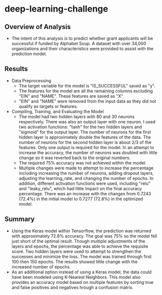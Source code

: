 # deep-learning-challenge

## Overview of Analysis
    
* The intent of this analysis is to predict whether grant applicants will be successful if funded by Alphabet Soup. A dataset with over 34,000 organizations and their characteristics were provided to assist with the prediction model.

## Results

* Data Preprocessing
    * The target variable for the model is "IS_SUCCESSFUL" saved as "y".
    * The features for the model are all the remaining columns excluding "EIN" and "NAME". These features are saved as "X".
    * "EIN" and "NAME" were removed from the input data as they did not qualify as targets or features.
* Compiling, Training, and Evaluating the Model
    * The model had two hidden layers with 80 and 30 neurons respectively. There was also an output layer with one neuron. I used two activation functions: "tanh" for the two hidden layers and "sigmoid" for the output layer. The number of neurons for the first hidden layer is approximately double the features of the data. The number of neurons for the second hidden layer is about 2/3 of the features. Only one output is required for the model. In an attempt to increase the accuracy, the number of neurons was doubled with little change so it was reverted back to the original numbers.
    * The required 75% accuracy was not achieved within the model. 
    * Multiple changes were made to attempt to increase the percentage including increasing the number of neurons, adding dropout layers, adjusting the learning_rate, and changing the number of epochs. In addition, different activation functions were used, including "relu" and "leaky_relu", which had little impact on the final accuracy percentage. There was an increase with the changes from 0.7243 (72.4%) in the initial model to 0.7277 (72.8%) in the optimized model.

## Summary
    
* Using the Keras model within Tensorflow, the prediction was returned with approximately 72.8% accuracy. The goal was 75% so the model fell just short of the optimal result. Though multiple adjustments of the layers and epochs, the percentage was able to achieve the requisite score. Two hidden layers were used to attempt to strengthen the successes and minimize the loss. The model was trained through first 100 then 150 epochs. The results showed little change with the increased number of epochs. 
* As an additional option instead of using a Keras model, the data could have been modeled using K-Nearest Neighbors. This model also provides an accuracy model based on multiple features by sorting true and false positives and negatives hrough a confusion matrix. 

